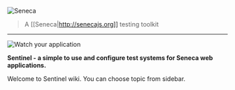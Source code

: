 ![Seneca](http://senecajs.org/files/assets/seneca-logo.png)
> A [[Seneca|http://senecajs.org]] testing toolkit


***

![Watch your application](../public/favicon.ico)

**Sentinel - a simple to use and configure test systems for Seneca web applications.**

Welcome to Sentinel wiki. You can choose topic from sidebar.